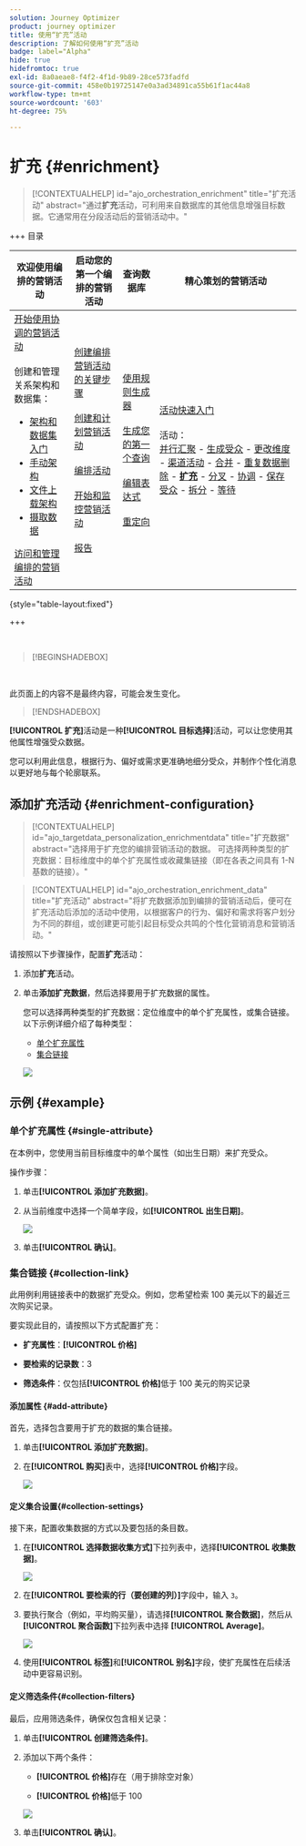 ```yaml
---
solution: Journey Optimizer
product: journey optimizer
title: 使用“扩充”活动
description: 了解如何使用“扩充”活动
badge: label="Alpha"
hide: true
hidefromtoc: true
exl-id: 8a0aeae8-f4f2-4f1d-9b89-28ce573fadfd
source-git-commit: 458e0b19725147e0a3ad34891ca55b61f1ac44a8
workflow-type: tm+mt
source-wordcount: '603'
ht-degree: 75%

---
```


# 扩充 {#enrichment}

>[!CONTEXTUALHELP]
>id="ajo_orchestration_enrichment"
>title="扩充活动"
>abstract="通过&#x200B;**扩充**&#x200B;活动，可利用来自数据库的其他信息增强目标数据。它通常用在分段活动后的营销活动中。"


+++ 目录

| 欢迎使用编排的营销活动 | 启动您的第一个编排的营销活动 | 查询数据库 | 精心策划的营销活动 |
|---|---|---|---|
| [开始使用协调的营销活动](../gs-orchestrated-campaigns.md)<br/><br/>创建和管理关系架构和数据集：</br> <ul><li>[架构和数据集入门](../gs-schemas.md)</li><li>[手动架构](../manual-schema.md)</li><li>[文件上载架构](../file-upload-schema.md)</li><li>[摄取数据](../ingest-data.md)</li></ul>[访问和管理编排的营销活动](../access-manage-orchestrated-campaigns.md) | [创建编排营销活动的关键步骤](../gs-campaign-creation.md)<br/><br/>[创建和计划营销活动](../create-orchestrated-campaign.md)<br/><br/>[编排活动](../orchestrate-activities.md)<br/><br/>[开始和监控营销活动](../start-monitor-campaigns.md)<br/><br/>[报告](../reporting-campaigns.md) | [使用规则生成器](../orchestrated-rule-builder.md)<br/><br/>[生成您的第一个查询](../build-query.md)<br/><br/>[编辑表达式](../edit-expressions.md)<br/><br/>[重定向](../retarget.md) | [活动快速入门](about-activities.md)<br/><br/>活动：<br/>[并行汇聚](and-join.md) - [生成受众](build-audience.md) - [更改维度](change-dimension.md) - [渠道活动](channels.md) - [合并](combine.md) - [重复数据删除](deduplication.md) - <b>[扩充](enrichment.md)</b> - [分叉](fork.md) - [协调](reconciliation.md) - [保存受众](save-audience.md) - [拆分](split.md) - [等待](wait.md) |

{style="table-layout:fixed"}

+++

<br/>

>[!BEGINSHADEBOX]

</br>

此页面上的内容不是最终内容，可能会发生变化。

>[!ENDSHADEBOX]

**[!UICONTROL 扩充]**&#x200B;活动是一种&#x200B;**[!UICONTROL 目标选择]**&#x200B;活动，可以让您使用其他属性增强受众数据。

您可以利用此信息，根据行为、偏好或需求更准确地细分受众，并制作个性化消息以更好地与每个轮廓联系。

## 添加扩充活动 {#enrichment-configuration}

>[!CONTEXTUALHELP]
>id="ajo_targetdata_personalization_enrichmentdata"
>title="扩充数据"
>abstract="选择用于扩充您的编排营销活动的数据。 可选择两种类型的扩充数据：目标维度中的单个扩充属性或收藏集链接（即在各表之间具有 1-N 基数的链接）。"

>[!CONTEXTUALHELP]
>id="ajo_orchestration_enrichment_data"
>title="扩充活动"
>abstract="将扩充数据添加到编排的营销活动后，便可在扩充活动后添加的活动中使用，以根据客户的行为、偏好和需求将客户划分为不同的群组，或创建更可能引起目标受众共鸣的个性化营销消息和营销活动。"

请按照以下步骤操作，配置&#x200B;**扩充**&#x200B;活动：

1. 添加&#x200B;**扩充**&#x200B;活动。

1. 单击&#x200B;**添加扩充数据**，然后选择要用于扩充数据的属性。

   您可以选择两种类型的扩充数据：定位维度中的单个扩充属性，或集合链接。以下示例详细介绍了每种类型：

   * [单个扩充属性](#single-attribute)
   * [集合链接](#collection-link)

   ![](../assets/enrichment-1.png)

## 示例 {#example}

### 单个扩充属性 {#single-attribute}

在本例中，您使用当前目标维度中的单个属性（如出生日期）来扩充受众。

操作步骤：

1. 单击&#x200B;**[!UICONTROL 添加扩充数据]**。

1. 从当前维度中选择一个简单字段，如&#x200B;**[!UICONTROL 出生日期]**。

   ![](../assets/enrichment-2.png)

1. 单击&#x200B;**[!UICONTROL 确认]**。

### 集合链接 {#collection-link}

此用例利用链接表中的数据扩充受众。例如，您希望检索 100 美元以下的最近三次购买记录。

要实现此目的，请按照以下方式配置扩充：

* **扩充属性**：**[!UICONTROL 价格]**

* **要检索的记录数**：3

* **筛选条件**：仅包括&#x200B;**[!UICONTROL 价格]**&#x200B;低于 100 美元的购买记录

#### 添加属性 {#add-attribute}

首先，选择包含要用于扩充的数据的集合链接。

1. 单击&#x200B;**[!UICONTROL 添加扩充数据]**。

1. 在&#x200B;**[!UICONTROL 购买]**&#x200B;表中，选择&#x200B;**[!UICONTROL 价格]**&#x200B;字段。

   ![](../assets/enrichment-2.png)

#### 定义集合设置{#collection-settings}

接下来，配置收集数据的方式以及要包括的条目数。

1. 在&#x200B;**[!UICONTROL 选择数据收集方式]**&#x200B;下拉列表中，选择&#x200B;**[!UICONTROL 收集数据]**。

   ![](../assets/enrichment-4.png)

1. 在&#x200B;**[!UICONTROL 要检索的行（要创建的列）]**&#x200B;字段中，输入 `3`。

1. 要执行聚合（例如，平均购买量），请选择&#x200B;**[!UICONTROL 聚合数据]**，然后从&#x200B;**[!UICONTROL 聚合函数]**&#x200B;下拉列表中选择 **[!UICONTROL Average]**。

   ![](../assets/enrichment-5.png)

1. 使用&#x200B;**[!UICONTROL 标签]**&#x200B;和&#x200B;**[!UICONTROL 别名]**&#x200B;字段，使扩充属性在后续活动中更容易识别。

#### 定义筛选条件{#collection-filters}

最后，应用筛选条件，确保仅包含相关记录：

1. 单击&#x200B;**[!UICONTROL 创建筛选条件]**。

1. 添加以下两个条件：

   * **[!UICONTROL 价格]**&#x200B;存在（用于排除空对象）

   * **[!UICONTROL 价格]**&#x200B;低于 100

   ![](../assets/enrichment-6.png)

1. 单击&#x200B;**[!UICONTROL 确认]**。


<!--
#### Define the sorting{#collection-sorting}

We now need to apply sorting in order to retrieve the three **latest** purchases.

1. Activate the **Enable sorting** option.
1. Click inside the **Attribute** field.
1. Select the **Order date** field.
1. Click **Confirm**. 
1. Select **Descending** from the **Sort** drop-down.

![](../assets/workflow-enrichment7bis.png)


## Data reconciliation {#reconciliation}

>[!CONTEXTUALHELP]
>id="ajo_orchestration_enrichment_reconciliation"
>title="Reconciliation"
>abstract="The **Enrichment** activity can be used to reconcile data from the Journey Optimizer schema with data from another schema, or with data coming from a temporary schema such as data uploaded using a Load file activity. This type of link defines a reconciliation towards a unique record. Journey Optimizer creates a link to a target table by adding a foreign key in it for storing a reference to the unique record."

The **Enrichment** activity can be used to reconcile data from the the Campaign database schema with data from another schema, or with data coming from a temporary schema such as data uploaded using a Load file activity. This type of link defines a reconciliation towards a unique record. Journey Optimizer creates a link to a target table by adding a foreign key in it for storing a reference to the unique record.

For example, you can use this option to reconcile a profile's country, specified in an uploaded file, with one of the countries available in the dedicated table of the Campaign database. 

Follow the steps to configure an **Enrichment** activity with a reconciliation link: 

1. Click the **Add link** button in the **Reconciliation** section.
1. Identify the data you want to create a reconciliation link with.

    * To create a reconciliation link with data from the Campaign database, select **Database schema** and choose the schema where the target is stored. 
    * To create a reconciliation link with data coming from the input transition, select **Temporary schema** and choose the Orchestrated campaign transition where the target data is stored. 

1. The **Label** and **Name** fields are automatically populated based on the selected target schema. You can change their values if necessary.

1. In the **Reconciliation criteria** section, specify how you want to reconcile data from the source and destination tables:

    * **Simple join**: Reconcile a specific field from the source table with another field in the destination table. To do this, click the **Add join** button and specify the **Source** and **Destination** fields to use for the reconciliation.

        >[!NOTE]
        >
        >You can use one or more **Simple join** criteria, in which case they must all be verified so that the data can be linked together.

    * **Advanced join**: Use the rule builder to configure the reconciliation criteria. To do this, click the **Create condition** button then define your reconciliation criteria by building your own rule using AND and OR operations.

The example below shows an Orchestrated campaign configured to create a link between Journey Optimizer profiles table and a temporary table generated a **Load file** activity. In this example, the **Enrichment** activity reconciliates both tables using the email address as reconciliation criteria.

![](../assets/enrichment-reconciliation.png)

### Enrichment with linked data {#link-example}

The example below shows an Orchestrated campaign configured to create a link between two transitions. The first transitions targets profile data using a **Query** activity, while the second transition includes purchase data stored into a file loaded through a Load file activity.

![](../assets/enrichment-uc-link.png)

* The first **Enrichment** activity links the primary set (data from the **Query** activity) with the schema from the **Load file** activity. This allows us to match each profile targeted by the query with the corresponding purchase data.

    ![](../assets/enrichment-uc-link-purchases.png)

* A second **Enrichment** activity is added in order to enrich data from the Orchestrated campaign table with the purchase data coming from the **Load file** activity. This allows us to use those data in further activities, for example, to personalize messages sent to the customers with information on their purchase.

    ![](../assets/enrichment-uc-link-data.png)


## Create links between tables {#create-links}

>[!CONTEXTUALHELP]
>id="ajo_orchestration_enrichment_simplejoin"
>title="Link definition"
>abstract="Create a link between the working table data and Adobe Journey Optimizer. For example, if you load data from a file which contains the account number, country and email of recipients, you have to create a link towards the country table in order to update this information in their profiles."

The **[!UICONTROL Link definition]** section allows you to create a link between the working table data and Adobe Journey Optimizer. For example, if you load data from a file which contains the account number, country and email of recipients, you have to create a link towards the country table in order to update this information in their profiles.

There are several types of links available:

* **[!UICONTROL 1 cardinality simple link]**: Each record from the primary set can be associated with one and only one record from the linked data.
* **[!UICONTROL 0 or 1 cardinality simple link]**: Each record from the primary set can be associated with 0 or 1 record from the linked data, but not more than one.
* **[!UICONTROL N cardinality collection link]**: Each record from the primary set can be associated with 0, 1 or more (N) records from the linked data.

To create a link, follow these steps:

1. In the **[!UICONTROL Link definition]** section, click the **[!UICONTROL Add link]** button.

    ![](../assets/workflow-enrichment-link.png)

1. In the **Relation type** drop-down list, choose the type of link you want to create.

1. Identify the target you want to link the primary set to:

    * To link an existing table in the database, choose **[!UICONTROL Database schema]** and select the desired table from the **[!UICONTROL Target schema]** field.
    * To link with data from the input transition, choose **Temporary schema** and select the transition whose data you want to use.

1. Define the reconciliation criteria to match data from the primary set with the linked schema. There are two types of joins available:

    * **Simple join**: Select a specific attribute to match data from the two schemas. Click **Add join** and select the **Source** and **Destination** attributes to use as reconciliation criteria. 
    * **Advanced join**: Create a join using advanced conditions. Click **Add join** and click the **Create condition** button to open the rule builder.

A workflow example using links is available in the [Examples](#link-example) section.

## Add offers {#add-offers}

>[!CONTEXTUALHELP]
>id="ajo_orchestration_enrichment_offer_proposition"
>title="Offer proposition"
>abstract="The Enrichment activity allows you to add offers for each profile."

The **[!UICONTROL Enrichment]** activity allows you to add offers for each profile.

To do so, follow the steps to configure an **[!UICONTROL Enrichment]** activity with an offer: 

1. In the **[!UICONTROL Enrichment]** activity, at the **[!UICONTROL Offer proposition]** section, click on the **[!UICONTROL Add offer]** button

    ![](../assets/enrichment-addoffer.png)

1. You have two choices for the offer selection :

    * **[!UICONTROL Search for the best offer in category]** : check this option and specify the offer engine call parameters (offer space, category or theme(s), contact date, number of offers to keep). The engine will calculate the best offer(s) to add according to these parameters. We recommend completing either the Category or the Theme field, rather than both at the same time.

        ![](../assets/enrichment-bestoffer.png)

    * **[!UICONTROL A predefined offer]** : check this option and specify an offer space, a specific offer, and a contact date to directly configure the offer that you would like to add, without calling the offer engine.

        ![](../assets/enrichment-predefinedoffer.png)

1. After selecting your offer, click on **[!UICONTROL Confirm]** button.

You can now use the offer in the delivery activity.



### Using the offers from Enrichment activity

Within an Orchestrated campaign, if you want to use the offers you get from an enrichment activity in your delivery, follow the steps below:

1. Open the delivery activity and go in the content edition. Click on **[!UICONTROL Offers settings]** button and select in the drop-down list the **[!UICONTROL Offers space]** corresponding to your offer. 
If you want to to view only offers from the enrichment activity, set the number of **[!UICONTROL Propositions]** to 0, and save the modifications.

    ![](../assets/offers-settings.png) 

1. In the Email Designer, when adding a personalization with offers, click on the **[!UICONTROL Propositions]** icon, it will display the offer(s) you get from the **[!UICONTROL Enrichment]** activity. Open the offer you want to choose by clicking on it.

    ![](../assets/offers-propositions.png) 

    Go in **[!UICONTROL Rendering functions]** and choose **[!UICONTROL HTML rendering]** or **[!UICONTROL Text rendering]** according to your needs.

    ![](../assets/offers-rendering.png) 

>[!NOTE]
>
>If you choose to have more than one offer in the **[!UICONTROL Enrichment]** activity at the **[!UICONTROL Number of offers to keep]** option, all the offers are displayed when clicking on the **[!UICONTROL Propositions]** icon.

-->